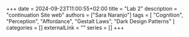 +++ 
date = 2024-09-23T11:00:55+02:00
title = "Lab 2"
description = "continuation Site web"
authors = ["Sara Naranjo"]
tags = [
    "Cognition",
    "Perception",
    "Affordance",
    "Gestalt Laws",
    "Dark Design Patterns"
    ]
categories = []
externalLink = ""
series = []
+++